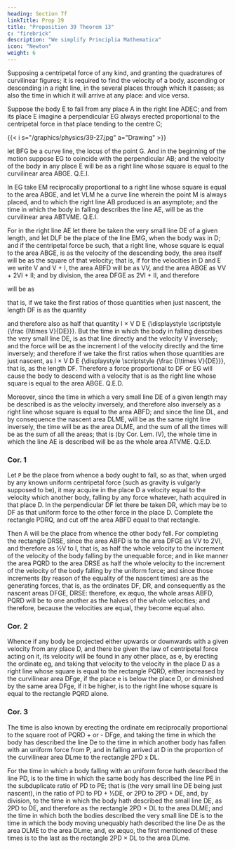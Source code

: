 ```yaml
---
heading: Section 7f
linkTitle: Prop 39
title: "Proposition 39 Theorem 13"
c: "firebrick"
description: "We simplify Principlia Mathematica"
icon: "Newton"
weight: 6
---
```



Supposing a centripetal force of any kind, and granting the quadratures of curvilinear figures; it is required to find the velocity of a body, ascending or descending in a right line, in the several places through which it passes; as also the time in which it will arrive at any place: and vice versa.

Suppose the body E to fall from any place A in the right line ADEC; and from its place E imagine a perpendicular EG always erected proportional to the centripetal force in that place tending to the centre C; 

{{< i s="/graphics/physics/39-27.jpg" a="Drawing" >}}

let BFG be a curve line, the locus of the point G. And in the beginning of the motion suppose EG to coincide with the perpendicular AB; and the velocity of the body in any place E will be as a right line whose square is equal to the curvilinear area ABGE.   Q.E.I.

In EG take EM reciprocally proportional to a right line whose square is equal to the area ABGE, and let VLM he a curve line wherein the point M is always placed, and to which the right line AB produced is an asymptote; and the time in which the body in falling describes the line AE, will be as the curvilinear area ABTVME.   Q.E.I.

For in the right line AE let there be taken the very small line DE of a given length, and let DLF be the place of the line EMG, when the body was in D; and if the centripetal force be such, that a right line, whose square is equal to the area ABGE, is as the velocity of the descending body, the area itself will be as the square of that velocity; that is, if for the velocities in D and E we write V and V + I, the area ABFD will be as VV, and the area ABGE as VV + 2VI + II; and by division, the area DFGE as 2VI + II, and therefore 


 will be as 

that is, if we take the first ratios of those quantities when just nascent, the length DF is as the quantity 

and therefore also as half that quantity  I
×
V
D
E
{\displaystyle \scriptstyle {\frac {I\times V}{DE}}}. But the time in which the body in falling describes the very small line DE, is as that line directly and the velocity V inversely; and the force will be as the increment I of the velocity directly and the time inversely; and therefore if we take the first ratios when those quantities are just nascent, as 
I
×
V
D
E
{\displaystyle \scriptstyle {\frac {I\times V}{DE}}}, that is, as the length DF. Therefore a force proportional to DF or EG will cause the body to descend with a velocity that is as the right line whose square is equal to the area ABGE.   Q.E.D.

Moreover, since the time in which a very small line DE of a given length may be described is as the velocity inversely, and therefore also inversely as a right line whose square is equal to the area ABFD; and since the line DL, and by consequence the nascent area DLME, will be as the same right line inversely, the time will be as the area DLME, and the sum of all the times will be as the sum of all the areas; that is (by Cor. Lem. IV), the whole time in which the line AE is described will be as the whole area ATVME.   Q.E.D.

### Cor. 1

Let `P` be the place from whence a body ought to fall, so as that, when urged by any known uniform centripetal force (such as gravity is vulgarly supposed to be), it may acquire in the place D a velocity equal to the velocity which another body, falling by any force whatever, hath acquired in that place D. In the perpendicular DF let there be taken DR, which may be to DF as that uniform force to the other force in the place D. Complete the rectangle PDRQ, and cut off the area ABFD equal to that rectangle.

Then A will be the place from whence the other body fell. For completing the rectangle DRSE, since the area ABFD is to the area DFGE as VV to 2VI, and therefore as ½V to I, that is, as half the whole velocity to the increment of the velocity of the body falling by the unequable force; and in like manner the area PQRD to the area DRSE as half the whole velocity to the increment of the velocity of the body falling by the uniform force; and since those increments (by reason of the equality of the nascent times) are as the generating forces, that is, as the ordinates DF, DR, and consequently as the nascent areas DFGE, DRSE: therefore, ex æquo, the whole areas ABFD, PQRD will be to one another as the halves of the whole velocities; and therefore, because the velocities are equal, they become equal also.

### Cor. 2

Whence if any body be projected either upwards or downwards with a given velocity from any place D, and there be given the law of centripetal force acting on it, its velocity will be found in any other place, as e, by erecting the ordinate eg, and taking that velocity to the velocity in the place D as a right line whose square is equal to the rectangle PQRD, either increased by the curvilinear area DFge, if the place e is below the place D, or diminished by the same area DFge, if it be higher, is to the right line whose square is equal to the rectangle PQRD alone.

### Cor. 3

The time is also known by erecting the ordinate em reciprocally proportional to the square root of PQRD + or - DFge, and taking the time in which the body has described the line De to the time in which another body has fallen with an uniform force from P, and in falling arrived at D in the proportion of the curvilinear area DLme to the rectangle 2PD x DL.

For the time in which a body falling with an uniform force hath described the line PD, is to the time in which the same body has described the line PE in the subduplicate ratio of PD to PE; that is (the very small line DE being just nascent), in the ratio of PD to PD + ½DE, or 2PD to 2PD + DE, and, by division, to the time in which the body hath described the small line DE, as 2PD to DE, and therefore as the rectangle 2PD  × DL to the area DLME; and the time in which both the bodies described the very small line DE is to the time in which the body moving unequably hath described the line De as the area DLME to the area DLme; and, ex æquo, the first mentioned of these times is to the last as the rectangle 2PD × DL to the area DLme.